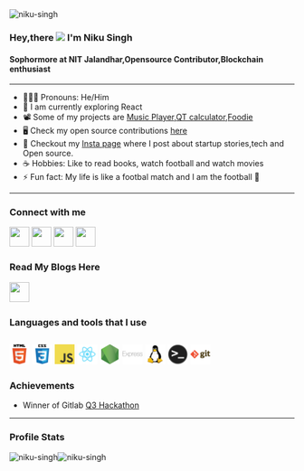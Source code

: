 <img src="https://komarev.com/ghpvc/?username=niku-singh&label=Profile%20views&color=0e75b6&style=flat" alt="niku-singh" />
 
### Hey,there <img src="https://raw.githubusercontent.com/MartinHeinz/MartinHeinz/master/wave.gif" width="30px"> I'm Niku Singh
#### Sophormore at NIT Jalandhar,Opensource Contributor,Blockchain enthusiast
---
- 👨🏻‍💻 Pronouns: He/Him
- 🔭 I am currently exploring React
- 📽️ Some of my projects are [Music Player](https://niku-singh.github.io/Music-Player/),[QT calculator](https://github.com/NIKU-SINGH/Simple-Calculator-Qt-C-),[Foodie](https://niku-singh.github.io/Foodie-Restaurant/)
- 🖥️ Check my open source contributions [here](https://github.com/NIKU-SINGH/My-Open-Source-Contri)
- 📖 Checkout my [Insta page](https://instagram.com/__know_more_) where I post about startup stories,tech and Open source.
- ☕ Hobbies: Like to read books, watch football and watch movies
- ⚡ Fun fact: My life is like a footbal match and I am the football 🤣
---
### Connect with me

[<img height="35" width="35" src="https://cdn.jsdelivr.net/npm/simple-icons@v5/icons/twitter.svg" />](https://twitter.com/niku_singh_)
[<img height="35" width="35" src="https://cdn.jsdelivr.net/npm/simple-icons@v5/icons/instagram.svg" />](https://instagram.com/_niku__singh_)
[<img height="35" width="35" src="https://cdn.jsdelivr.net/npm/simple-icons@v5/icons/linkedin.svg" />](www.linkedin.com/in/niku-singh)
[<img height="35" width="35" src="https://cdn.jsdelivr.net/npm/simple-icons@v5/icons/devrant.svg" />](https://devrant.com/users/Nikus)

### Read My Blogs Here
[<img height="35" width="35" src="https://cdn.jsdelivr.net/npm/simple-icons@v5/icons/medium.svg" />](https://medium.com/@nikusingh)
<!-- [<img height="35" width="35" src="https://cdn.jsdelivr.net/npm/simple-icons@v5/icons/DEVCommunity.svg" />](https://dev.to/nikusingh)
[<img height="35" width="35" src="https://cdn.jsdelivr.net/npm/simple-icons@v5/icons/hashnode.svg" />](https://hashnode.com/@Sukin) -->

### Languages and tools that I use
<code><img height="35" src="https://raw.githubusercontent.com/github/explore/80688e429a7d4ef2fca1e82350fe8e3517d3494d/topics/html/html.png"></code>
<code><img height="35" src="https://raw.githubusercontent.com/github/explore/80688e429a7d4ef2fca1e82350fe8e3517d3494d/topics/css/css.png"></code>
<code><img height="35" src="https://raw.githubusercontent.com/github/explore/80688e429a7d4ef2fca1e82350fe8e3517d3494d/topics/javascript/javascript.png"></code> 
<code><img height="35" src="https://raw.githubusercontent.com/github/explore/80688e429a7d4ef2fca1e82350fe8e3517d3494d/topics/react/react.png"></code>
<code><img height="35" src="https://raw.githubusercontent.com/github/explore/80688e429a7d4ef2fca1e82350fe8e3517d3494d/topics/nodejs/nodejs.png"></code>
<code><img height="35" src="https://raw.githubusercontent.com/github/explore/80688e429a7d4ef2fca1e82350fe8e3517d3494d/topics/express/express.png"></code>
<code><img height="35" src="https://raw.githubusercontent.com/github/explore/80688e429a7d4ef2fca1e82350fe8e3517d3494d/topics/linux/linux.png"></code>
<code><img height="35" src="https://raw.githubusercontent.com/github/explore/d92924b1d925bb134e308bd29c9de6c302ed3beb/topics/terminal/terminal.png"></code> 
<code><img height="35" src="https://raw.githubusercontent.com/github/explore/80688e429a7d4ef2fca1e82350fe8e3517d3494d/topics/git/git.png"></code> 
---
### Achievements
- Winner of Gitlab [Q3 Hackathon](https://forum.gitlab.com/t/announcing-gitlabs-q3-2021-hackathon-winners/60356)
---
### Profile Stats

<img height="150px" align="left" src="https://github-readme-stats.vercel.app/api?username=niku-singh&show_icons=true&theme=radical" alt="niku-singh" />
<img height= "150px" align="left" src="https://github-readme-streak-stats.herokuapp.com/?user=niku-singh&theme=radical" alt="niku-singh" />

